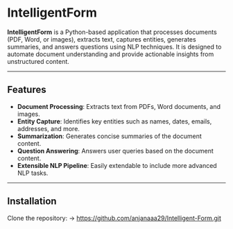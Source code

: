 # IntelligentForm

**IntelligentForm** is a Python-based application that processes documents (PDF, Word, or images), extracts text, captures entities, generates summaries, and answers questions using NLP techniques. It is designed to automate document understanding and provide actionable insights from unstructured content.

---

## Features

- **Document Processing**: Extracts text from PDFs, Word documents, and images.  
- **Entity Capture**: Identifies key entities such as names, dates, emails, addresses, and more.  
- **Summarization**: Generates concise summaries of the document content.  
- **Question Answering**: Answers user queries based on the document content.  
- **Extensible NLP Pipeline**: Easily extendable to include more advanced NLP tasks.

---

## Installation
Clone the repository:
-> https://github.com/anjanaaa29/Intelligent-Form.git

